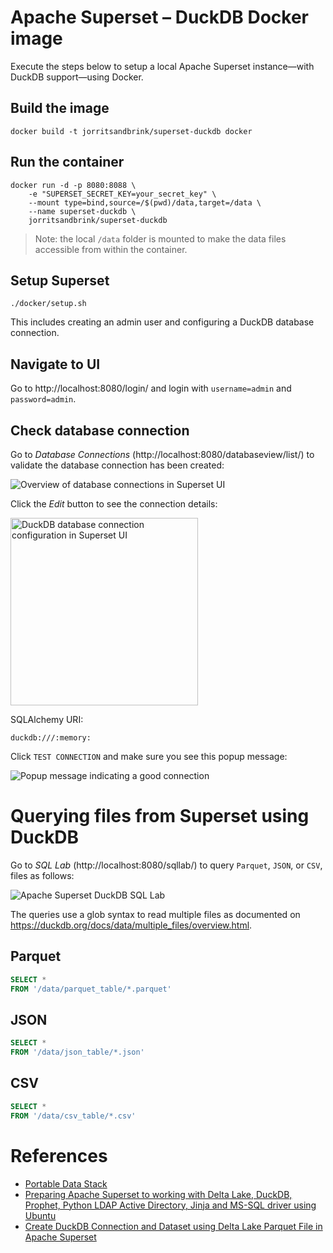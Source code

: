 # Apache Superset – DuckDB Docker image
Execute the steps below to setup a local Apache Superset instance—with DuckDB support—using Docker.

## Build the image
```Shell
docker build -t jorritsandbrink/superset-duckdb docker
```

## Run the container
```Shell
docker run -d -p 8080:8088 \
    -e "SUPERSET_SECRET_KEY=your_secret_key" \
    --mount type=bind,source=/$(pwd)/data,target=/data \
    --name superset-duckdb \
    jorritsandbrink/superset-duckdb
```
> Note: the local `/data` folder is mounted to make the data files accessible from within the container.
## Setup Superset
```Shell
./docker/setup.sh
```
This includes creating an admin user and configuring a DuckDB database connection.

## Navigate to UI
Go to http://localhost:8080/login/ and login with `username=admin` and `password=admin`.

## Check database connection
Go to _Database Connections_ (http://localhost:8080/databaseview/list/) to validate the database connection has been created:

![Overview of database connections in Superset UI](database-connection-overview.png)

Click the _Edit_ button to see the connection details:

<img src='duckdb-database-connection.png' alt='DuckDB database connection configuration in Superset UI' width='300'/>

SQLAlchemy URI:
```
duckdb:///:memory:
```

Click `TEST CONNECTION` and make sure you see this popup message:

![Popup message indicating a good connection](connection-looks-good.png)
# Querying files from Superset using DuckDB
Go to _SQL Lab_ (http://localhost:8080/sqllab/) to query `Parquet`, `JSON`, or `CSV`, files as follows:

![Apache Superset DuckDB SQL Lab](sql-lab-duckdb-parquet.png)

The queries use a glob syntax to read multiple files as documented on https://duckdb.org/docs/data/multiple_files/overview.html.

## Parquet
```sql
SELECT *
FROM '/data/parquet_table/*.parquet'
```

## JSON
```sql
SELECT *
FROM '/data/json_table/*.json'
```

## CSV
```sql
SELECT *
FROM '/data/csv_table/*.csv'
```

# References
-  [Portable Data Stack](https://github.com/cnstlungu/portable-data-stack-dagster/tree/main)
- [Preparing Apache Superset to working with Delta Lake, DuckDB, Prophet, Python LDAP Active Directory, Jinja and MS-SQL driver using Ubuntu](https://medium.com/@syarifz.id/preparing-apache-superset-to-working-with-delta-lake-duckdb-prophet-python-ldap-active-d9da7a9a68c3)
- [Create DuckDB Connection and Dataset using Delta Lake Parquet File in Apache Superset](https://medium.com/@syarifz.id/create-duckdb-connection-and-create-dataset-using-parquet-file-in-apache-superset-8765e5772342)
